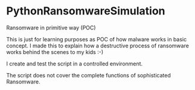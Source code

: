 # PythonRansomwareSimulation
Ransomware in primitive way (POC)

This is just for learning purposes as POC of how malware works in basic concept.
I made this to explain how a destructive process of ransomware works behind the scenes to my kids :-)

I create and test the script in a controlled environment.

The script does not cover the complete functions of sophisticated Ransomware.

